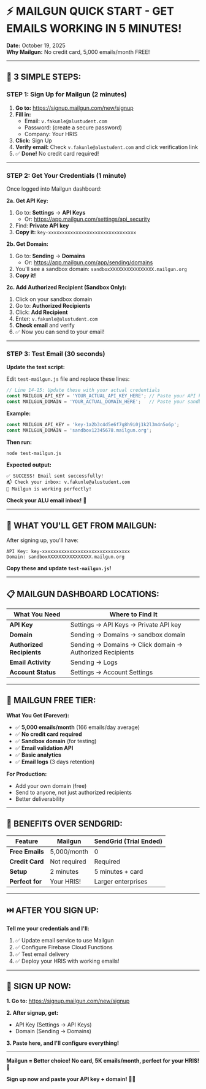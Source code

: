 # ⚡ MAILGUN QUICK START - GET EMAILS WORKING IN 5 MINUTES!

**Date:** October 19, 2025  
**Why Mailgun:** No credit card, 5,000 emails/month FREE!

---

## 🚀 **3 SIMPLE STEPS:**

### **STEP 1: Sign Up for Mailgun (2 minutes)**

1. **Go to:** https://signup.mailgun.com/new/signup
2. **Fill in:**
   - Email: `v.fakunle@alustudent.com`
   - Password: (create a secure password)
   - Company: Your HRIS
3. **Click:** Sign Up
4. **Verify email:** Check `v.fakunle@alustudent.com` and click verification link
5. ✅ **Done!** No credit card required!

---

### **STEP 2: Get Your Credentials (1 minute)**

Once logged into Mailgun dashboard:

**2a. Get API Key:**
1. Go to: **Settings** → **API Keys**
   - Or: https://app.mailgun.com/settings/api_security
2. Find: **Private API key**
3. **Copy it:** `key-xxxxxxxxxxxxxxxxxxxxxxxxxxxxxxxx`

**2b. Get Domain:**
1. Go to: **Sending** → **Domains**
   - Or: https://app.mailgun.com/app/sending/domains
2. You'll see a sandbox domain: `sandboxXXXXXXXXXXXXXXXX.mailgun.org`
3. **Copy it!**

**2c. Add Authorized Recipient (Sandbox Only):**
1. Click on your sandbox domain
2. Go to: **Authorized Recipients**
3. Click: **Add Recipient**
4. Enter: `v.fakunle@alustudent.com`
5. **Check email** and verify
6. ✅ Now you can send to your email!

---

### **STEP 3: Test Email (30 seconds)**

**Update the test script:**

Edit `test-mailgun.js` file and replace these lines:

```javascript
// Line 14-15: Update these with your actual credentials
const MAILGUN_API_KEY = 'YOUR_ACTUAL_API_KEY_HERE'; // Paste your API key
const MAILGUN_DOMAIN = 'YOUR_ACTUAL_DOMAIN_HERE';   // Paste your sandbox domain
```

**Example:**
```javascript
const MAILGUN_API_KEY = 'key-1a2b3c4d5e6f7g8h9i0j1k2l3m4n5o6p';
const MAILGUN_DOMAIN = 'sandbox12345678.mailgun.org';
```

**Then run:**
```bash
node test-mailgun.js
```

**Expected output:**
```
✅ SUCCESS! Email sent successfully!
📬 Check your inbox: v.fakunle@alustudent.com
🎉 Mailgun is working perfectly!
```

**Check your ALU email inbox!** 📧

---

## 🎯 **WHAT YOU'LL GET FROM MAILGUN:**

After signing up, you'll have:

```
API Key: key-xxxxxxxxxxxxxxxxxxxxxxxxxxxxxxxx
Domain: sandboxXXXXXXXXXXXXXXXX.mailgun.org
```

**Copy these and update `test-mailgun.js`!**

---

## 📋 **MAILGUN DASHBOARD LOCATIONS:**

| What You Need | Where to Find It |
|---------------|------------------|
| **API Key** | Settings → API Keys → Private API key |
| **Domain** | Sending → Domains → sandbox domain |
| **Authorized Recipients** | Sending → Domains → Click domain → Authorized Recipients |
| **Email Activity** | Sending → Logs |
| **Account Status** | Settings → Account Settings |

---

## 🎨 **MAILGUN FREE TIER:**

**What You Get (Forever):**
- ✅ **5,000 emails/month** (166 emails/day average)
- ✅ **No credit card required**
- ✅ **Sandbox domain** (for testing)
- ✅ **Email validation API**
- ✅ **Basic analytics**
- ✅ **Email logs** (3 days retention)

**For Production:**
- Add your own domain (free)
- Send to anyone, not just authorized recipients
- Better deliverability

---

## 🎊 **BENEFITS OVER SENDGRID:**

| Feature | Mailgun | SendGrid (Trial Ended) |
|---------|---------|------------------------|
| **Free Emails** | 5,000/month | 0 |
| **Credit Card** | Not required | Required |
| **Setup** | 2 minutes | 5 minutes + card |
| **Perfect for** | Your HRIS! | Larger enterprises |

---

## ⏭️ **AFTER YOU SIGN UP:**

**Tell me your credentials and I'll:**
1. ✅ Update email service to use Mailgun
2. ✅ Configure Firebase Cloud Functions
3. ✅ Test email delivery
4. ✅ Deploy your HRIS with working emails!

---

## 🚀 **SIGN UP NOW:**

**1. Go to:** https://signup.mailgun.com/new/signup

**2. After signup, get:**
- API Key (Settings → API Keys)
- Domain (Sending → Domains)

**3. Paste here, and I'll configure everything!**

---

**Mailgun = Better choice! No card, 5K emails/month, perfect for your HRIS! 🎉**

**Sign up now and paste your API key + domain!** 🚀📧

